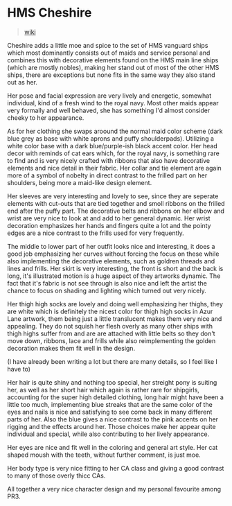 # HMS Cheshire

> [wiki](https://azurlane.koumakan.jp/Cheshire)

Cheshire adds a little moe and spice to the set of HMS vanguard ships which most dominantly consists out of maids and service personal and combines this with decorative elements found on the HMS main line ships (which are mostly nobles), making her stand out of most of the other HMS ships, there are exceptions but none fits in the same way they also stand out as her.

Her pose and facial expression are very lively and energetic, somewhat individual, kind of a fresh wind to the royal navy.
Most other maids appear very formally and well behaved, she has something I'd almost consider cheeky to her appearance.

As for her clothing she swaps aroound the normal maid color scheme
(dark blue grey as base with white aprons and puffy shoulderpads).
Utilizing a white color base with a dark blue/purple-ish black accent color.
Her head decor with reminds of cat ears which, for the royal navy, is something rare to find and is very nicely crafted with ribbons that also have decorative elements and nice detail in their fabric.
Her collar and tie element are again more of a symbol of nobelty in direct contrast to the frilled part on her shoulders, being more a maid-like design element.

Her sleeves are very interesting and lovely to see, since they are seperate elements with cut-outs that are tied together and smoll ribbons on the frilled end after the puffy part.
The decorative belts and ribbons on her ellbow and wrist are very nice to look at and add to her general dynamic.
Her wrist decoration emphasizes her hands and fingers quite a lot and the pointy edges are a nice contrast to the frills used for very frequently.

The middle to lower part of her outfit looks nice and interesting, it does a good job emphasizing her curves without forcing the focus on these while also implementing the decorative elements, such as goldren threads and lines and frills.
Her skirt is very interesting, the front is short and the back is long, it's illustrated motion is a huge aspect of they artworks dynamic.
The fact that it's fabric is not see through is also nice and left the artist the chance to focus on shading and lighting which turned out very nicely.

Her thigh high socks are lovely and doing well emphasizing her thighs, they are white which is definitely the nicest color for thigh high socks in Azur Lane artwork, them being just a little translucent makes them very nice and appealing.
They do not squish her flesh overly as many other ships with thigh highs suffer from and are are attached with little belts so they don't move down, ribbons, lace and frills while also reimplementing the golden decoration makes them fit well in the design.

(I have already been writing a lot but there are many details, so I feel like I have to)

Her hair is quite shiny and nothing too special, her streight pony is suiting her,
as well as her short hair which again is rather rare for shipgirls,
accounting for the super high detailed clothing, long hair might have been a little too much,
implementing blue streaks that are the same color of the eyes and nails is nice and satisfying to see come back in many different parts of her.
Also the blue gives a nice contrast to the pink accents on her rigging and the effects around her.
Those choices make her appear quite individual and special, while also contributing to her lively appearance.

Her eyes are nice and fit well in the coloring and general art style.
Her cat shaped moush with the teeth, without further comment, is just moe.

Her body type is very nice fitting to her CA class and giving a good contrast to many of those overly thicc CAs.

All together a very nice character design and my personal favourite among PR3.